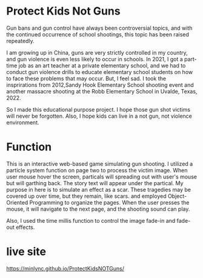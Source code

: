 # Protect Kids Not Guns

Gun bans and gun control have always been controversial topics, and with the continued occurrence of school shootings, this topic has been raised repeatedly.

I am growing up in China, guns are very strictly controlled in my country, and gun violence is even less likely to occur in schools. In 2021, I got a part-time job as an art teacher at a private elementary school, and we had to conduct gun violence drills to educate elementary school students on how to face these problems that may occur. 
But, I feel sad. 
I took the insprirations from 2012,Sandy Hook Elementary School shooting event and another massacre shooting at the Robb Elementary School in Uvalde, Texas, 2022.

So I made this educational purpose project. I hope those gun shot victims will never be forgotten. 
Also, I hope kids can live in a not gun, not violence environment.



# Function
This is an interactive web-based game simulating gun shooting. I utilized a particle system function on page two to process the victim image. When user mouse hover the screen, particals will spreading out with user's mouse but will garthing back. The story text will appear under the partical. My purpose in here is to simulate an effect as a scar.
These tragedies may be covered up over time, but they remain, like scars.
and employed Object-Oriented Programming to organize the pages. When the user presses the mouse, it will navigate to the next page, and the shooting sound can play.

Also, I used the time millis function to control the image fade-in and fade-out effects.

# live site

https://minlync.github.io/ProtectKidsNOTGuns/
